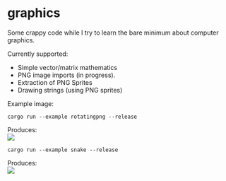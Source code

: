 # graphics
Some crappy code while I try to learn the bare minimum about computer graphics.

Currently supported:
- Simple vector/matrix mathematics
- PNG image imports (in progress).
- Extraction of PNG Sprites
- Drawing strings (using PNG sprites)

Example image:
```
cargo run --example rotatingpng --release
```
Produces:
<br>
<img src=".examples/Rotating PNG.gif">

```
cargo run --example snake --release
```
Produces:
<br>
<img src=".examples/Snakegame.gif">